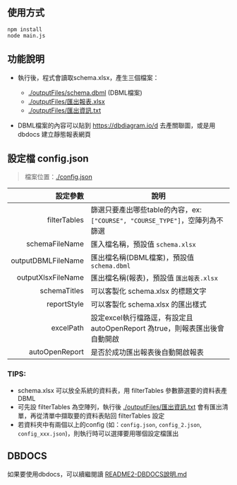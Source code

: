 ## 使用方式

```
npm install
node main.js
```

## 功能說明

- 執行後，程式會讀取schema.xlsx，產生三個檔案：
    - [./outputFiles/schema.dbml](./outputFiles/schema.dbml) (DBML檔案)
    - [./outputFiles/匯出報表.xlsx](./outputFiles/匯出報表.xlsx)
    - [./outputFiles/匯出資訊.txt](./outputFiles/匯出資訊.txt)

- DBML檔案的內容可以貼到 https://dbdiagram.io/d 去產關聯圖，或是用 dbdocs 建立靜態報表網頁



## 設定檔 config.json

> 檔案位置：[./config.json](./config.json)

|           設定參數 | 說明                                                                         |
| -----------------: | ---------------------------------------------------------------------------- |
|       filterTables | 篩選只要產出哪些table的內容，ex: `["COURSE", "COURSE_TYPE"]`，空陣列為不篩選 |
|     schemaFileName | 匯入檔名稱，預設值 `schema.xlsx`                                             |
| outputDBMLFileName | 匯出檔名稱(DBML檔案)，預設值 `schema.dbml`                                   |
| outputXlsxFileName | 匯出檔名稱(報表)，預設值 `匯出報表.xlsx`                                     |
|       schemaTitles | 可以客製化 schema.xlsx 的標題文字                                            |
|        reportStyle | 可以客製化 schema.xlsx 的匯出樣式                                            |
|          excelPath | 設定excel執行檔路逕，有設定且 autoOpenReport 為true，則報表匯出後會自動開啟  |
|     autoOpenReport | 是否於成功匯出報表後自動開啟報表                                             |

### TIPS: 
- schema.xlsx 可以放全系統的資料表，用 filterTables 參數篩選要的資料表產DBML
- 可先設 filterTables 為空陣列，執行後 [./outputFiles/匯出資訊.txt](./outputFiles/匯出資訊.txt) 會有匯出清單，再從清單中擷取要的資料表貼回 filterTables 設定
- 若資料夾中有兩個以上的config (如：`config.json`, `config_2.json`, `config_xxx.json`)，則執行時可以選擇要用哪個設定檔匯出

## DBDOCS 

如果要使用dbdocs，可以續繼閱讀 [README2-DBDOCS說明.md](./README2-DBDOCS說明.md)



